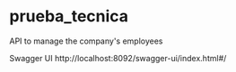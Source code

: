# prueba_tecnica
API to manage the company's employees

Swagger UI
http://localhost:8092/swagger-ui/index.html#/
